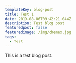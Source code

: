 ```yaml
---
templateKey: blog-post
title: Test 1
date: 2019-08-06T09:42:21.044Z
description: Test blog post
featuredpost: false
featuredimage: /img/chemex.jpg
tags:
  - Test
---
```

This is a test blog post.
